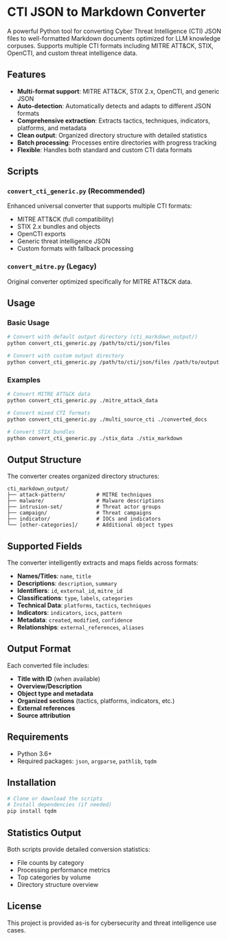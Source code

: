 # CTI JSON to Markdown Converter

A powerful Python tool for converting Cyber Threat Intelligence (CTI) JSON files to well-formatted Markdown documents optimized for LLM knowledge corpuses. Supports multiple CTI formats including MITRE ATT&CK, STIX, OpenCTI, and custom threat intelligence data.

## Features

- **Multi-format support**: MITRE ATT&CK, STIX 2.x, OpenCTI, and generic JSON
- **Auto-detection**: Automatically detects and adapts to different JSON formats
- **Comprehensive extraction**: Extracts tactics, techniques, indicators, platforms, and metadata
- **Clean output**: Organized directory structure with detailed statistics
- **Batch processing**: Processes entire directories with progress tracking
- **Flexible**: Handles both standard and custom CTI data formats

## Scripts

### `convert_cti_generic.py` (Recommended)
Enhanced universal converter that supports multiple CTI formats:
- MITRE ATT&CK (full compatibility)
- STIX 2.x bundles and objects
- OpenCTI exports
- Generic threat intelligence JSON
- Custom formats with fallback processing

### `convert_mitre.py` (Legacy)
Original converter optimized specifically for MITRE ATT&CK data.

## Usage

### Basic Usage
```bash
# Convert with default output directory (cti_markdown_output/)
python convert_cti_generic.py /path/to/cti/json/files

# Convert with custom output directory
python convert_cti_generic.py /path/to/cti/json/files /path/to/output
```

### Examples
```bash
# Convert MITRE ATT&CK data
python convert_cti_generic.py ./mitre_attack_data

# Convert mixed CTI formats
python convert_cti_generic.py ./multi_source_cti ./converted_docs

# Convert STIX bundles
python convert_cti_generic.py ./stix_data ./stix_markdown
```

## Output Structure

The converter creates organized directory structures:
```
cti_markdown_output/
├── attack-pattern/          # MITRE techniques
├── malware/                 # Malware descriptions
├── intrusion-set/           # Threat actor groups  
├── campaign/                # Threat campaigns
├── indicator/               # IOCs and indicators
└── [other-categories]/      # Additional object types
```

## Supported Fields

The converter intelligently extracts and maps fields across formats:

- **Names/Titles**: `name`, `title`
- **Descriptions**: `description`, `summary`
- **Identifiers**: `id`, `external_id`, `mitre_id`
- **Classifications**: `type`, `labels`, `categories`
- **Technical Data**: `platforms`, `tactics`, `techniques`
- **Indicators**: `indicators`, `iocs`, `pattern`
- **Metadata**: `created`, `modified`, `confidence`
- **Relationships**: `external_references`, `aliases`

## Output Format

Each converted file includes:
- **Title with ID** (when available)
- **Overview/Description**
- **Object type and metadata**
- **Organized sections** (tactics, platforms, indicators, etc.)
- **External references**
- **Source attribution**

## Requirements
- Python 3.6+
- Required packages: `json`, `argparse`, `pathlib`, `tqdm`

## Installation
```bash
# Clone or download the scripts
# Install dependencies (if needed)
pip install tqdm
```

## Statistics Output

Both scripts provide detailed conversion statistics:
- File counts by category
- Processing performance metrics
- Top categories by volume
- Directory structure overview

## License
This project is provided as-is for cybersecurity and threat intelligence use cases.
